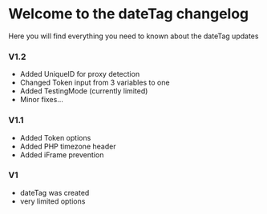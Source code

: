 # Welcome to the dateTag changelog
Here you will find everything you need to known about the dateTag updates

### V1.2
- Added UniqueID for proxy detection
- Changed Token input from 3 variables to one
- Added TestingMode (currently limited)
- Minor fixes...

### V1.1
- Added Token options
- Added PHP timezone header
- Added iFrame prevention

### V1
- dateTag was created
- very limited options
